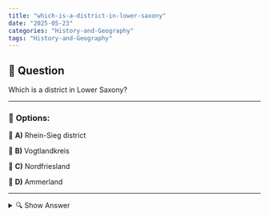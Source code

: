 ```yaml
---
title: "which-is-a-district-in-lower-saxony"
date: "2025-05-23"
categories: "History-and-Geography"
tags: "History-and-Geography"
---
```


## 📌 **Question**

Which is a district in Lower Saxony?



---

### 📝 **Options:**

🔘 **A)** Rhein-Sieg district

🔘 **B)** Vogtlandkreis

🔘 **C)** Nordfriesland

🔘 **D)** Ammerland

---

<details>
  <summary>🔍 Show Answer</summary>

  <p>
💡  <b>Correct Answer:</b>  d
  </p>
  <p>
    📖<b>Explanation:</b>
    
  </p>
</details>
